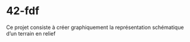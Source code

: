 # 42-fdf
Ce projet consiste à créer graphiquement la représentation schématique d’un terrain en relief

